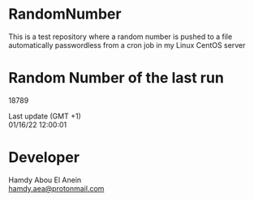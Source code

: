 # RandomNumber    
This is a test repository where a random number is pushed to a file automatically passwordless from a cron job in my Linux CentOS server    
# Random Number of the last run   
18789
      
Last update (GMT +1)    
01/16/22 12:00:01
# Developer    
Hamdy Abou El Anein   
hamdy.aea@protonmail.com
